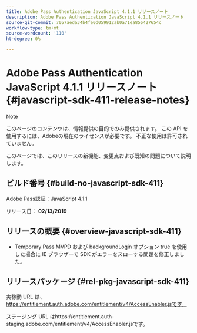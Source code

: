 ```yaml
---
title: Adobe Pass Authentication JavaScript 4.1.1 リリースノート
description: Adobe Pass Authentication JavaScript 4.1.1 リリースノート
source-git-commit: 7057aeda34b4fe0d059912ab0a71ea856427654c
workflow-type: tm+mt
source-wordcount: '110'
ht-degree: 0%

---
```


# Adobe Pass Authentication JavaScript 4.1.1 リリースノート {#javascript-sdk-411-release-notes}

>[!NOTE]
>
>このページのコンテンツは、情報提供の目的でのみ提供されます。 この API を使用するには、Adobeの現在のライセンスが必要です。 不正な使用は許可されていません。

このページでは、このリリースの新機能、変更点および既知の問題について説明します。

## ビルド番号 {#build-no-javascript-sdk-411}

Adobe Pass認証：JavaScript 4.1.1

リリース日： **02/13/2019**


## リリースの概要 {#overview-javascript-sdk-411}

* Temporary Pass MVPD および backgroundLogin オプション true を使用した場合に IE ブラウザーで SDK がエラーをスローする問題を修正しました。


## リリースパッケージ {#rel-pkg-javascript-sdk-411}

実稼動 URL は、 https://entitlement.auth.adobe.com/entitlement/v4/AccessEnabler.jsです。

ステージング URL はhttps://entitlement.auth-staging.adobe.com/entitlement/v4/AccessEnabler.jsです。
